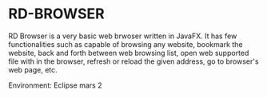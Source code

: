 # RD-BROWSER
RD Browser is a very basic web brwoser written in JavaFX. It has few functionalities such as capable of browsing any website, bookmark the website, back and forth between web browsing list, open web supported file with in the browser, refresh or reload the given address, go to browser's web page, etc.

Environment: Eclipse mars 2
